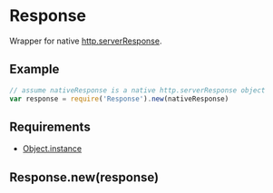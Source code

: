 Response
=============

Wrapper for native [http.serverResponse](http://nodejs.org/api/http.html#http_class_http_serverresponse).

## Example

```javascript
// assume nativeResponse is a native http.serverResponse object
var response = require('Response').new(nativeResponse)
```

## Requirements

- [Object.instance](../../../../node_modules/Object.instance)

## Response.new(response)
